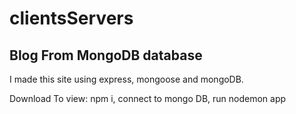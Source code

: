 # clientsServers

## Blog From MongoDB database

I made this site using express, mongoose and mongoDB.

Download To view: npm i, connect to mongo DB, run nodemon app
